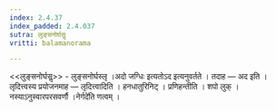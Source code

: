```yaml
---
index: 2.4.37
index_padded: 2.4.037
sutra: लुङ्सनोर्घसॢ
vritti: balamanorama

---
```

<<लुङ्सनोर्घसॢ>> - लुङ्सनोर्घस्लृ ।अदो जग्धिः इत्यतोऽद इत्यनुवर्तते । तदाह — अद इति । लृदित्त्वस्य प्रयोजनमाह —  लृदित्त्वादिति । हनधातुरिनिट् । प्रणिहन्तीति । शपो लुक् । नस्याऽनुस्वारपरसवर्णौ ।नेर्गदे॑ति णत्वम् । 